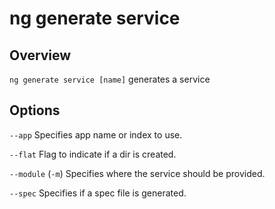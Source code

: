 <!-- Links in /docs/documentation should NOT have `.md` at the end, because they end up in our wiki at release. -->

# ng generate service

## Overview
`ng generate service [name]` generates a service

## Options
`--app` Specifies app name or index to use.

`--flat` Flag to indicate if a dir is created.

`--module` (`-m`) Specifies where the service should be provided.

`--spec` Specifies if a spec file is generated.
